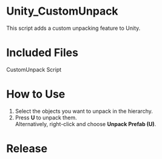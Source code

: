 # Unity_CustomUnpack
This script adds a custom unpacking feature to Unity.

# Included Files
CustomUnpack Script

# How to Use
1. Select the objects you want to unpack in the hierarchy.
2. Press **U** to unpack them.  
   Alternatively, right-click and choose **Unpack Prefab (U)**.

# Release
